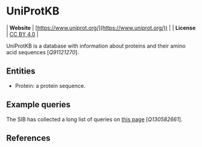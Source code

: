 # UniProtKB

| **Website** | [https://www.uniprot.org/](https://www.uniprot.org/)) |
| **License** | [CC BY 4.0](https://creativecommons.org/licenses/by/4.0/) |

<topic>UniProtKB</topic> is a database with information about proteins and their amino acid sequences [<cite>Q91121270</cite>].

## Entities

* Protein: a <topic>protein sequence</topic>.

## Example queries

The SIB has collected a long list of queries on [this page](https://sib-swiss.github.io/sparql-examples/examples/UniProt/) [<cite>Q130582661</cite>].

## References

<references/>
